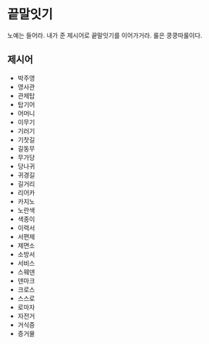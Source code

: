 # 끝말잇기
노예는 들어라. 내가 준 제시어로 끝말잇기를 이어가거라.
룰은 쿵쿵따룰이다.

## 제시어
- 박주영
- 영사관
- 관제탑
- 탑기어
- 어머니
- 이무기
- 기러기
- 기찻길
- 길동무
- 무가당
- 당나귀
- 귀경길
- 길거리
- 리어카
- 카지노
- 노란색
- 색종이
- 이력서
- 서편제
- 제면소
- 소방서
- 서비스
- 스웨덴
- 덴마크
- 크로스
- 스스로
- 로마자
- 자전거
- 거식증
- 증거물